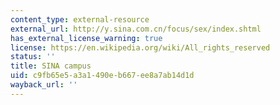 ```yaml
---
content_type: external-resource
external_url: http://y.sina.com.cn/focus/sex/index.shtml
has_external_license_warning: true
license: https://en.wikipedia.org/wiki/All_rights_reserved
status: ''
title: SINA campus
uid: c9fb65e5-a3a1-490e-b667-ee8a7ab14d1d
wayback_url: ''
---
```

